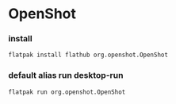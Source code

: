 # OpenShot

### install
```sh
flatpak install flathub org.openshot.OpenShot
```

### default alias run desktop-run
```sh
flatpak run org.openshot.OpenShot
```
